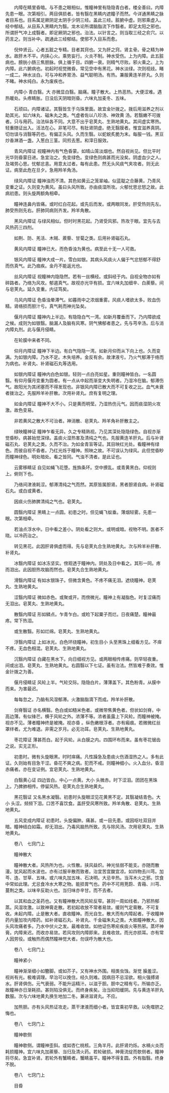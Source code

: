 <!-- { "loadSidebar": true } -->
　　内障在睛里昏暗。与不患之眼相似。惟瞳神里有隐隐青白者。楼全善曰。内障先患一眼。次第相引。两目俱损者。皆有翳在黑睛内遮瞳子而然。今详通黑睛之脉者目系也。目系属足厥阴足太阴手少阴三经。盖此三经。脏腑中虚。则邪乘虚入。经中郁结。从目系入黑睛内为翳。龙木论所谓脑脂流下作翳者。即足太阳之邪也。所谓肝气冲上成翳者。即足厥阴之邪也。治法。以针言之。则当取三经之俞穴。以药言之。则当补中。疏通此三经郁结。使邪不入目系而愈。

　　倪仲贤云。心者五脏之专精。目者其窍也。又为肝之窍。肾主骨。骨之精为神水。故肝木不平。内挟心火。乘势妄行。火炎不制。神水受伤。上为内障。此五脏病也。膀胱小肠三焦胆脉。俱上循于目。四腑一衰。则精气尽败。邪火乘之。上为内障。此六腑病也。初起时视觉微昏。常见空中有黑花。神水淡绿。次则视歧。睹一成二。神水淡白。可与冲和养胃汤、益气聪明汤。有热。兼服黄连羊肝丸。久则不睹。神水纯白。永为废疾也。

　　内障小 青白翳。大 亦微显白翳。脑痛。瞳子散大。上热恶热。大便涩难。遇热暖处。头疼睛胀。日没后天阴暗则昏。六味丸加麦冬、五味。

　　石顽曰。内障诸证。其翳皆生于乌珠里面。故宜金针拨之。拨后用滋养之剂以助其光。如六味丸、磁朱丸之类。气虚者佐以八珍汤、神效黄 汤。若翳嫩不可拨者。只与用药。治法纵各不同。大意不出乎皂荚丸、生熟地黄丸。其间虚实寒热。轻重随证出入。活法在心。非笔可尽。有肚肾阴虚。绝无翳膜者。惟宜滋养真阴。切勿误与消翳等药也。有偏正头风。久而生翳。以蛇蜕炙脆为末。每服一钱。黑豆炒香淋酒一盏。入葱白三茎。同煎去葱。和滓日服效。

　　青风内障证 视瞳神内有气色昏蒙。如晴山笼淡烟也。然自视尚见。但比平时光华则昏蒙日进。急宜治之。免变绿色。变绿色则病甚而光没矣。阴虚血少之人。及竭劳心思。忧郁忿恚。用意太过者。每有此患。然无头风痰气夹攻者。则无此证。病至此危在旦夕。急用羚羊角汤。

　　绿风内障证 瞳神浊而不清。其色如黄云之笼翠岫。似蓝靛之合藤黄。乃青风变重之证。久则变为黄风。虽曰头风所致。亦由痰湿所攻。火郁忧思忿怒之故。此病初患。则头旋两额角相牵。

　　瞳神连鼻内皆痛。或时红白花起。或先后而发。或两眼同发。肝受热则先左。肺受热则先右。肝肺同病则齐发。羚羊角散。

　　黑风内障证 与绿风相似。但时时黑花起。乃肾受风邪。热攻于眼。宜先与去风热药三四剂。

　　如荆、防、羌活、木贼、蒺藜、甘菊之类。后用补肾磁石丸。

　　黄风内障证 瞳神已大。而色昏浊为黄也。病至此十无一人可救。

　　银风内障证 瞳神大成一片。雪白如银。其病头风痰火人偏于气忿怒郁不得舒而伤真气。此乃痼疾。金丹不能返光也。

　　丝风内障证 视瞳神内隐隐然。若有一丝横经。或斜经于内。自视全物亦如有碎路者。乃络为风攻。郁遏真气。故视亦光华有损。宜六味丸加细辛、白蒺藜。间与皂荚丸。延久变重。内证笃矣。

　　乌风内障证 色昏浊晕滞气。如暮雨中之浓烟重雾。风痰人嗜欲太多。败血伤精。肾络损而胆汁亏。真气耗而神光坠矣。

　　偃月内障证 瞳神内上半边。有隐隐白气一湾。如新月覆垂而下。乃内障欲成之候。成则为如银翳。脑漏人及脑有风寒。阴气怫郁者患之。先与芎辛汤。后与消内障丸剂。此与偃月侵睛。

　　在轮膜中来者不同。

　　仰月内障证 瞳神下半边。有白气隐隐一湾。如新月仰而从下向上也。久而变满。为如银内障。乃水不足。木失培养。金反有余。故津液亏。乃火气郁滞于络而为病也。补肾丸、补肾磁石丸等选用。

　　如银内障证 瞳神内白色如银。轻则一点白亮如星。重则瞳神皆白。一名圆翳。有仰月偃月变重为圆者。有一点从中起而渐变大失明者。乃湿冷在脑。郁滞伤气。故阳光为其闭塞而不得发现也。非银风内障已散大而不可复收之比。血气未衰者拨治之。先服羚羊补肝散。次用补肾丸。庶有复明之理。

　　如金内障证 瞳神不大不小。只是黄而明莹。乃湿热伤元气。因而痰湿阴火攻激。故色变易。

　　非若黄风之散大不可治者。神消散、皂荚丸、羚羊角补肝散主之。

　　绿映瞳神证 瞳神乍看无异。久之专精熟视。乃见其深处隐隐绿色。自视亦渐觉昏眇。病甚始觉深绿。盖痰火湿热害及清纯之气也。先服黄连羊肝丸。后与补肾磁石丸、皂荚丸之类。久而不治。为如金青盲等证。其目映红光处。看瞳神有绿色。而彼自视不昏者。乃红光烁于瞳神。照映之故。不可误认为绿风。此但觉昏眇而瞳神绿色。明处暗处。看之皆同。气浊不清者。是此证也。

　　云雾移睛证 自见如蝇飞花堕。旌旆条环。空中撩乱。或青黄黑白。仰视则上。俯则下也。

　　乃络间津液耗涩。郁滞清纯之气而然。其原皆属胆肾。黑者胆肾自病。补肾磁石丸。或白或黄者。

　　因痰火伤肺脾清纯之气也。皂荚丸。

　　圆翳内障证 黑睛上一点圆。初患之时。但见蝇飞蚁垂。薄烟轻雾。先患一眼。次第相牵。

　　若油点浮水中。日中看之差小。阴处看之则大。或明或暗。视物不明。医者不晓。以冷药治之。

　　转见黑花。此因肝肾俱虚而得。先与皂荚丸合生熟地黄丸。次与羚羊补肝散、补肾丸。

　　冰翳内障证 如冰冻坚实。傍观透于瞳神内。阴处及日中看之。其形一同。疼而泪出。此因胆热攻脑而然也。皂荚丸合生熟地黄丸。

　　滑翳内障证 有如水银珠子。但微含黄色。不疼不痛无泪。遮绕瞳神。皂荚丸、生熟地黄丸。

　　涩翳内障证 微如赤色。或聚或开。而傍微光。瞳神上有凝脂色。时复涩痛而无泪出。皂荚丸、生熟地黄丸。

　　散翳内障证 形如鳞点。乍青乍白。或睑下起粟子而烂。日夜痛楚。瞳神最疼。常下热泪。

　　或生散翳。形如烂绵。皂荚丸、生熟地黄丸。

　　浮翳内障证 上如冰光。白色环绕瞳神。初生目小 头至黑珠上细看方见。不痒不疼。无血色相混。皂荚丸、生熟地黄丸。

　　沉翳内障证 白藏在黑水下。向日细视方见。或两眼相传疼痛。则早轻夜重。间或出泪。皂荚丸、生熟地黄丸。右圆翳以下七证。虽有治法。然皆难于奏效。惟金针拨之为善。

　　偃月侵睛证 风轮上半。气轮交际。隐隐白片。薄薄盖下。其色粉青。从膜中而来。为害最迟。

　　每每忽之。乃脑有风湿郁滞。火激脑脂滴下而成。羚羊补肝散。

　　剑脊翳证 亦名横翳。色白或如糙米色者。或微带焦黄色者。但状如剑脊。中高边薄。有似锋芒。横于风轮之外。浓薄不等。浓者虽露上下风轮。而瞳神被掩。视亦不见。薄者瞳神终是被掩。视亦昏 。纵色嫩根浮者。亦有瘢痕。若微微红丝罩绊者。尤为难退。非需之岁月。必无功耳。皂荚丸、生熟地黄丸。

　　枣花障证 薄甚而白。起于风轮。从白膜之内。四围环布而来。虽有枣花锯齿之说。实无正形。

　　初患时。微有头旋眼黑。时时痒痛。凡性躁急及患痰火伤酒湿热之人。多有此证。久则始有目急干涩。昏花不爽之病。犯而不戒。则瞳神细小。火入血分。昏泪赤痛者。亦在变证例。宜皂荚丸、生熟地黄丸。

　　白翳黄心证 四边皆白。中心一点黄。大小 头微赤。时下涩泪。团团在黑珠上。乃脾肺相传。停留风热。皂荚丸合生熟地黄丸。

　　黑花翳证 又名黑水凝翳。初患时头旋眼涩见花黄黑不定。其翳凝结青色。大小 头涩。频频下泪。口苦不喜饮食。盖肝受风寒所致。羚羊角散、皂荚丸、生熟地黄丸。

　　五风变成内障证 初患时。头旋偏肿。痛甚。或一目先患。或因呕吐双目并暗。瞳神结白如霜。却无泪出。乃毒风脑热所致。先与除风汤。次用皂荚丸、生熟地黄丸。

　　卷八　七窍门上

　　瞳神散大

　　瞳神散大者。风热所为也。火性散。挟风益炽。神光怯弱不能支。亦随而散漫。犹风起而水波也。亦有过服辛散而致者。治宜苦宜酸宜凉。如四物去川芎。加芩、连、甘草、五味。或六味丸加五味、石决明。大忌辛热。当泻木火之邪。饮食中常如此理。尤忌食冷水大寒之物。能损胃气也。药中不可用茺蔚、青葙、川芎、蔓荆之类。以味辛反助火也。当归味亦辛甘。而不去者。

　　以其和血之圣药也。又有瞳神散大而风轮反窄。甚则一周如线者。乃邪热郁蒸。风湿攻激。以致神膏走散。若初起收放不常者易敛。缓则气定膏散。不可复收。未起内障。止是散大者。直收瞳神。而光自生。散大而有内障起者。于收瞳神药内量加攻内障药。如补肾磁石丸、补肾丸、千金磁朱丸之类。大抵瞳神散大。因头风攻痛者多。乃水中伏火之发。最难收敛。如他证伤寒疟疾痰火等热邪。蒸坏神膏。内障来迟。而收亦易敛。若风攻则内障即来。且难收敛。而光亦损耳。亦有常人因劳役。或触热而偶然瞳神觉大者。勿误呼为散大也。

　　卷八　七窍门上

　　瞳神紧小

　　瞳神渐渐细小如簪脚。或如芥子。又有神水外围。相类虫蚀。渐觉 臊羞涩。视尚有光。极难调理。早治可以挽住。经久则难。因病目不忌淫欲。相火强搏肾水。肝肾俱伤。元气衰弱。不能升运精汁。以滋于胆。胆中之精有亏。所输亦乏。故瞳神亦日渐耗损。甚则陷没俱无。而终身疾矣。治当抑阳缓阴。先与黄连羊肝丸数服。次与六味地黄丸换生地加二冬。兼进滋肾丸。不应。

　　加熊胆。亦有头风热证攻走。蒸干津液而细小者。皆宜乘初早救。以免噬脐之悔也。

　　卷八　七窍门上

　　瞳神欹侧

　　瞳神欹侧。谓瞳神歪斜。或如杏仁桃核。三角半月。此肝肾灼烁。水槁火炎而耗损瞳神。宜六味丸加蒺藜、当归及清火药。若轮破损。神膏流绽而欹侧者。瞳神将尽矣。急宜补肾。若轮外有蟹睛者。蟹睛虽平。瞳神不得复圆。外有脂翳。终身不脱。

　　卷八　七窍门上

　　目昏

